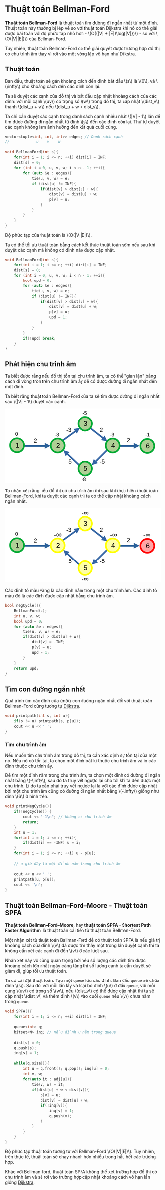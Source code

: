 # Thuật toán Bellman-Ford

**Thuật toán Bellman-Ford** là thuật toán tìm đường đi ngắn nhất từ một đỉnh. Thuật toán này thường bị lép vế so với thuật toán Dijkstra khi nó có thể giải được bài toán với độ phức tạp nhỏ hơn - \\(O((|V| + |E|)\log{|V|})\\) - so với \\(O(|V||E|)\\) của Bellman-Ford. 

Tuy nhiên, thuật toán Bellman-Ford có thể giải quyết được trường hợp đồ thị có chu trình âm thay vì rơi vào một vòng lặp vô hạn như Dijkstra.

## Thuật toán

Ban đầu, thuật toán sẽ gán khoảng cách đến đỉnh bắt đầu \\(s\\) là \\(0\\), và \\(\infty\\) cho khoảng cách đến các đỉnh còn lại. 

Ta sẽ duyệt các cạnh của đồ thị và bắt đầu cập nhật khoảng cách của các đỉnh: với mỗi cạnh \\(uv\\) có trọng số \\(w\\) trong đồ thị, ta cập nhật \\(dist_v\\) thành \\(dist_u + w\\) nếu \\(dist_u + w < dist_v\\). 

Ta chỉ cần duyệt các cạnh trong danh sách cạnh nhiều nhất \\(|V| - 1\\) lần để tìm được đường đi ngắn nhất từ đỉnh \\(s\\) đến các đỉnh còn lại. Thứ tự duyệt các cạnh không làm ảnh hưởng đến kết quả cuối cùng.

```C++
vector<tuple<int, int, int>> edges; // Danh sách cạnh
//            u    v    w

void BellmanFord(int s){
	for(int i = 1; i <= n; ++i)	dist[i] = INF;
	dist[s] = 0;
	for (int i = 0, u, v, w; i < n - 1; ++i){
		for (auto &e : edges){
			tie(u, v, w) = e;
			if (dist[u] != INF){
				if(dist[v] > dist[u] + w){
					dist[v] = dist[u] + w;
					p[v] = u;
				}
			}
		}
	}
}
```

Độ phức tạp của thuật toán là \\(O(|V||E|)\\).

Ta có thể tối ưu thuật toán bằng cách kết thúc thuật toán sớm nếu sau khi duyệt các cạnh mà không có đỉnh nào được cập nhật. 

```C++
void BellmanFord(int s){
	for(int i = 1; i <= n; ++i)	dist[i] = INF;
	dist[s] = 0;
	for (int i = 0, u, v, w; i < n - 1; ++i){
		bool upd = 0;
		for (auto &e : edges){
			tie(u, v, w) = e;
			if (dist[u] != INF){
				if(dist[v] > dist[u] + w){
					dist[v] = dist[u] + w;
					p[v] = u;
					upd = 1;
				}
			}
		}
		if(!upd) break;
	}
}
```

## Phát hiện chu trình âm

Ta biết được rằng nếu đồ thị tồn tại chu trình âm, ta có thể "gian lận" bằng cách đi vòng tròn trên chu trình âm ấy để có được đường đi ngắn nhất đến một đỉnh. 

Ta biết rằng thuật toán Bellman-Ford của ta sẽ tìm được đường đi ngắn nhất sau \\(|V| - 1\\) duyệt các cạnh. 

<center>
<img src="../images/bellmanford_v_minus_1.png" alt="Đồ thị sau khi chạy thuật toán Bellman-Ford"/>
</center>

Ta nhận xét rằng nếu đồ thị có chu trình âm thì sau khi thực hiện thuật toán Bellman-Ford, khi ta duyệt các cạnh thì ta có thể cập nhật khoảng cách ngắn nhất.

<center>
<img src="../images/bellmanford_neg_cycle.png" alt="Phát hiện chu trình âm"/>
</center>

Các đỉnh tô màu vàng là các đỉnh nằm trong một chu trình âm. Các đỉnh tô màu đỏ là các đỉnh được cập nhật bằng chu trình âm.

```C++
bool negCycle(){
	BellmanFord(s);
	int u, v, w;
	bool upd = 0;
	for (auto &e : edges){
		tie(u, v, w) = e;
		if(dist[v] > dist[u] + w){
			dist[v] = -INF;
			p[v] = u;
			upd = 1;
		}
	}
	return upd;
}
```

## Tìm con đường ngắn nhất

Quá trình tìm các đỉnh của (một) con đường ngắn nhất đối với thuật toán Bellman-Ford cũng tương tự [Dijkstra](dijkstra.md#tìm-con-đường-ngắn-nhất).

```C++
void printpath(int s, int u){
	if(s != u) printpath(s, p[u]);
	cout << u << ' ';
}
```

### Tìm chu trình âm

Nếu muốn tìm chu trình âm trong đồ thị, ta cần xác định sự tồn tại của một nó. Nếu nó có tồn tại, ta chọn một đỉnh bất kì thuộc chu trình âm và in các đỉnh thuộc chu trình ấy.

Để tìm một đỉnh nằm trong chu trình âm, ta chọn một đỉnh có đường đi ngắn nhất bằng \\(-\infty\\), sau đó ta truy vết ngược lại cho tới khi ta đến được một chu trình. Lí do ta cần phải truy vết ngược lại là với các đỉnh được cập nhật bởi một chu trình âm cũng có đường đi ngắn nhất bằng \\(-\infty\\) giống như đỉnh \\(6\\) ở hình trên.

```C++
void printNegCycle(){
	if(!negCycle()) {
		cout << "-1\n"; // không có chu trình âm
		return;
	}
	int u = 1;
	for(int i = 1; i <= n; ++i){
		if(dist[i] == -INF) u = i;
	}
	for(int i = 1; i <= n; ++i) u = p[u];

	// u giờ đây là một đỉnh nằm trong chu trình âm

	cout << u << ' ';
	printpath(u, p[u]);
	cout << '\n';
}
```

## Thuật toán Bellman–Ford–Moore - Thuật toán SPFA

**Thuật toán Bellman–Ford–Moore**, hay **thuật toán SPFA - Shortest Path Faster Algorithm**, là thuật toán cải tiến từ thuật toán Bellman-Ford.

Một nhận xét từ thuật toán Ballman-Ford để có thuật toán SPFA là nếu giá trị khoảng cách của đỉnh \\(v\\) đã được tìm thấy một trong lần duyệt cạnh thì ta không cần xét các cạnh đi đến \\(v\\) ở các lượt sau. 

Nhận xét này vô cùng quan trọng bởi nếu số lượng các đỉnh tìm được khoảng cách lớn nhất ngày càng tăng thì số lượng cạnh ta cần duyệt sẽ giảm đi, giúp tối ưu thuật toán. 

Ta có cài đặt thuật toán: Tạo một `queue` lưu các đỉnh. Ban đầu `queue` sẽ chứa đỉnh \\(s\\). Sau đó, với mỗi lần lấy và loại bỏ đỉnh \\(u\\) ở đầu `queue`, với mỗi cung \\(uv\\) có trọng số \\(w\\), nếu \\(dist_v\\) có thể được cập nhật thì ta sẽ cập nhật \\(dist_v\\) và thêm đỉnh \\(v\\) vào cuối `queue` nếu \\(v\\) chưa nằm trong `queue`.

```C++
void SPFA(){
	for(int i = 1; i <= n; ++i)	dist[i] = INF;

	queue<int> q;
	bitset<N> inq; // nếu đỉnh u nằm trong queue
	
	dist[s] = 0;
	q.push(s);
	inq[s] = 1;
	
	while(q.size()){
		int u = q.front(); q.pop(); inq[u] = 0;
		int v, w;
		for(auto it : adj[u]){
			tie(v, w) = it;
			if(dist[u] + w < dist[v]){
				p[v] = u;
				dist[v] = dist[u] + w;
				if(!inq[v]){
					inq[v] = 1;
					q.push(v);
				}
			}
		}
	}
}
```

Độ phức tạp thuật toán tương tự với Bellman-Ford \\(O(|V||E|)\\). Tuy nhiên, trên thực tế, thuật toán sẽ chạy nhanh hơn nhiều trong hầu hết các trường hợp. 

Khác với Bellman-ford, thuật toán SPFA không thể xét trường hợp đồ thị có chu trình âm và sẽ rơi vào trường hợp cập nhật khoảng cách vô hạn lần giống [Dijkstra](dijkstra.md#dijkstra-trên-đồ-thị-có-chu-trình-âm).